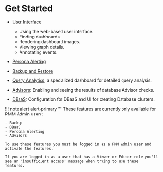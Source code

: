 # Get Started

- [User Interface](interface.md)

    - Using the web-based user interface.
    - Finding dashboards.
    - Rendering dashboard images.
    - Viewing graph details.
    - Annotating events.

- [Percona Alerting](alerting.md)



- [Backup and Restore](../get-started/backup/index.md)

- [Query Analytics](query-analytics.md), a specialized dashboard for detailed query analysis.

- [Advisors](../get-started/advisors.md): Enabling and seeing the results of database Advisor checks.

- [DBaaS](dbaas.md): Configuration for DBaaS and UI for creating Database clusters.

!!! note alert alert-primary ""
    These features are currently only available for PMM Admin users:

    - Backup
    - DBaaS
    - Percona Alerting
    - Advisors

    To use these features you must be logged in as a PMM Admin user and activate the features.

    If you are logged in as a user that has a Viewer or Editor role you'll see an 'insufficient access' message when trying to use these features.
